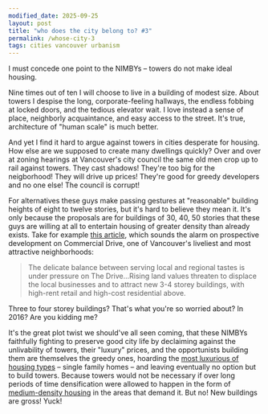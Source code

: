 ```yaml
---
modified_date: 2025-09-25
layout: post
title: "who does the city belong to? #3"
permalink: /whose-city-3
tags: cities vancouver urbanism
---
```


I must concede one point to the NIMBYs – towers do not make ideal housing.
<!--more-->
Nine times out of ten I will choose to live in a building of modest size.
About towers I despise the long, corporate-feeling hallways, the endless fobbing at locked doors, and the tedious elevator wait.
I love instead a sense of place, neighborly acquaintance, and easy access to the street.
It's true, architecture of "human scale" is much better.

And yet I find it hard to argue against towers in cities desperate for housing.
How else are we supposed to create many dwellings quickly?
Over and over at zoning hearings at Vancouver's city council the same old men crop up to rail against towers.
They cast shadows!
They're too big for the neigborhood!
They will drive up prices!
They're good for greedy developers and no one else!
The council is corrupt!

For alternatives these guys make passing gestures at "reasonable" building heights of eight to twelve stories, but it's hard to believe they mean it.
It's only because the proposals are for buildings of 30, 40, 50 stories that these guys are willing at all to entertain housing of greater density than already exists.
Take for example [this article](https://heritagevancouver.org/top10-watch-list/2016/7-commercial-drive/), which sounds the alarm on prospective development on Commercial Drive, one of Vancouver's liveliest and most attractive neighborhoods:

> The delicate balance between serving local and regional tastes is under pressure on The Drive...Rising land values threaten to displace the local businesses and to attract new 3-4 storey buildings, with high-rent retail and high-cost residential above.

Three to four storey buildings?
That's what you're so worried about?
In 2016?
Are you kidding me?

It's the great plot twist we should've all seen coming, that these NIMBYs faithfully fighting to preserve good city life by declaiming against the unlivability of towers, their "luxury" prices, and the opportunists building them are themselves the greedy ones, hoarding the [most luxurious of housing types](https://youtu.be/pbQAr3K57WQ?si=sCfhPfhzczHMfVMa) – single family homes – and leaving eventually no option but to build towers.
Because towers would not be necessary if over long periods of time densification were allowed to happen in the form of [medium-density housing](https://en.wikipedia.org/wiki/Missing_middle_housing) in the areas that demand it.
But no!
New buildings are gross!
Yuck!
